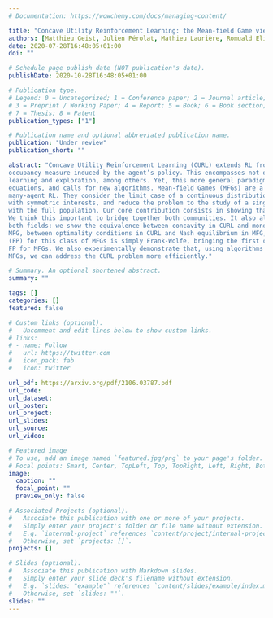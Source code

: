 ```yaml
---
# Documentation: https://wowchemy.com/docs/managing-content/

title: "Concave Utility Reinforcement Learning: the Mean-field Game viewpoint"
authors: [Matthieu Geist, Julien Pérolat, Mathieu Laurière, Romuald Elie, Sarah Perrin, Olivier Bachem, Rémi Munos, Olivier Pietquin]
date: 2020-07-28T16:48:05+01:00
doi: ""

# Schedule page publish date (NOT publication's date).
publishDate: 2020-10-28T16:48:05+01:00

# Publication type.
# Legend: 0 = Uncategorized; 1 = Conference paper; 2 = Journal article;
# 3 = Preprint / Working Paper; 4 = Report; 5 = Book; 6 = Book section;
# 7 = Thesis; 8 = Patent
publication_types: ["1"]

# Publication name and optional abbreviated publication name.
publication: "Under review"
publication_short: ""

abstract: "Concave Utility Reinforcement Learning (CURL) extends RL from linear to concave utilities in the
occupancy measure induced by the agent’s policy. This encompasses not only RL but also imitation
learning and exploration, among others. Yet, this more general paradigm invalidates the classical Bellman
equations, and calls for new algorithms. Mean-field Games (MFGs) are a continuous approximation of
many-agent RL. They consider the limit case of a continuous distribution of identical agents, anonymous
with symmetric interests, and reduce the problem to the study of a single representative agent in interaction
with the full population. Our core contribution consists in showing that CURL is a subclass of MFGs.
We think this important to bridge together both communities. It also allows to shed light on aspects of
both fields: we show the equivalence between concavity in CURL and monotonicity in the associated
MFG, between optimality conditions in CURL and Nash equilibrium in MFG, or that Fictitious Play
(FP) for this class of MFGs is simply Frank-Wolfe, bringing the first convergence rate for discrete-time
FP for MFGs. We also experimentally demonstrate that, using algorithms recently introduced for solving
MFGs, we can address the CURL problem more efficiently."

# Summary. An optional shortened abstract.
summary: ""

tags: []
categories: []
featured: false

# Custom links (optional).
#   Uncomment and edit lines below to show custom links.
# links:
# - name: Follow
#   url: https://twitter.com
#   icon_pack: fab
#   icon: twitter

url_pdf: https://arxiv.org/pdf/2106.03787.pdf
url_code:
url_dataset:
url_poster:
url_project:
url_slides:
url_source:
url_video:

# Featured image
# To use, add an image named `featured.jpg/png` to your page's folder. 
# Focal points: Smart, Center, TopLeft, Top, TopRight, Left, Right, BottomLeft, Bottom, BottomRight.
image:
  caption: ""
  focal_point: ""
  preview_only: false

# Associated Projects (optional).
#   Associate this publication with one or more of your projects.
#   Simply enter your project's folder or file name without extension.
#   E.g. `internal-project` references `content/project/internal-project/index.md`.
#   Otherwise, set `projects: []`.
projects: []

# Slides (optional).
#   Associate this publication with Markdown slides.
#   Simply enter your slide deck's filename without extension.
#   E.g. `slides: "example"` references `content/slides/example/index.md`.
#   Otherwise, set `slides: ""`.
slides: ""
---
```

